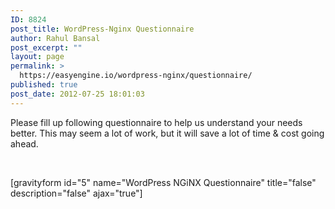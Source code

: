 ```yaml
---
ID: 8824
post_title: WordPress-Nginx Questionnaire
author: Rahul Bansal
post_excerpt: ""
layout: page
permalink: >
  https://easyengine.io/wordpress-nginx/questionnaire/
published: true
post_date: 2012-07-25 18:01:03
---
```

Please fill up following questionnaire to help us understand your needs better. This may seem a lot of work, but it will save a lot of time &amp; cost going ahead.

&nbsp;

[gravityform id="5" name="WordPress NGiNX Questionnaire" title="false" description="false" ajax="true"]